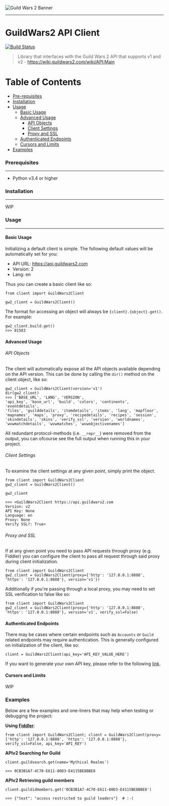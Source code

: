 ![Guild Wars 2 Banner](../master/res/images/gw2-banner.jpg?raw=true)

----

GuildWars2 API Client
=====================

[![Build Status](https://travis-ci.org/JuxhinDB/gw2-api-interface.svg?branch=feature%2Fapi-requests)](https://travis-ci.org/JuxhinDB/gw2-api-interface)

> Library that interfaces with the Guild Wars 2 API that supports
> v1 and v2 - https://wiki.guildwars2.com/wiki/API:Main

Table of Contents
=================

- [Pre-requisites](#prerequisites)
- [Installation](#installation)
- [Usage](#usage)
    + [Basic Usage](#basic-usage)
    + [Advanced Usage](#advanced-usage)
        - [API Objects](#api-objects)
        - [Client Settings](#client-settings)
        - [Proxy and SSL](#proxy-and-ssl)
    + [Authenticated Endpoints](#authenticated-endpoints)
    + [Cursors and Limits](#cursors-and-limits)
- [Examples](#examples)

### Prerequisites
-----

- Python v3.4 or higher

### Installation
-----

WIP


### Usage
-----


#### Basic Usage

Initializing a default client is simple. The following default values
will be automatically set for you:

+ API URL: https://api.guildwars2.com
+ Version: 2
+    Lang: en

Thus you can create a basic client like so:

```
from client import GuildWars2Client

gw2_client = GuildWars2Client()
```

The format for accessing an object will always be `{client}.{object}.get()`.
For example:

```
gw2_client.build.get()
>>> 81583
```

#### Advanced Usage

###### API Objects

The client will automatically expose all the API objects available
depending on the API version. This can be done by calling the `dir()`
method on the client object, like so:

```
gw2_client = GuildWars2Client(version='v1')
dir(gw2_client)
>>> ['BASE_URL', 'LANG', 'VERSION',
'api_key', 'base_url', 'build', 'colors', 'continents', 'eventdetails',
'files', 'guilddetails', 'itemdetails', 'items', 'lang', 'mapfloor',
'mapnames', 'maps', 'proxy', 'recipedetails', 'recipes', 'session',
'skindetails', 'skins', 'verify_ssl', 'version', 'worldnames',
'wvwmatchdetails', 'wvwmatches', 'wvwobjectivenames']
```

All redundant protocol-methods (i.e. `__repr__`) were removed from the output,
you can ofcourse see the full output when running this in your project.

###### Client Settings

To examine the client settings at any given point, simply print the object.

```
from client import GuildWars2Client
gw2_client = GuildWars2Client()

gw2_client

>>> <GuildWars2Client https://api.guildwars2.com
Version: v2
API Key: None
Language: en
Proxy: None
Verify SSL?: True>
```

###### Proxy and SSL

If at any given point you need to pass API requests through proxy (e.g. Fiddler)
you can configure the client to pass all request through said proxy during
client initialization.

```
from client import GuildWars2Client
gw2_client = GuildWars2Client(proxy={'http': '127.0.0.1:8888', 'https': '127.0.0.1:8888'}, version='v1'})
```

Additionally if you're passing through a local proxy, you may need to set
SSL verification to false like so:

```
from client import GuildWars2Client
gw2_client = GuildWars2Client(proxy={'http': '127.0.0.1:8888', 'https': '127.0.0.1:8888'}, version='v1', verify_ssl=False)
```

#### Authenticated Endpoints

There may be cases where certain endpoints such as `Accounts` or `Guild` related endpoints may require authentication.
This is generally configured on initialization of the client, like so:

`client = GuildWars2Client(api_key='API_KEY_VALUE_HERE')`

If you want to generate your own API key, please refer to the following [link](https://account.arena.net/applications).

#### Cursors and Limits

WIP

### Examples

Below are a few examples and one-liners that may help when testing or debugging the project:

**Using [Fiddler](http://www.telerik.com/fiddler)**:

```
from client import GuildWars2Client; client = GuildWars2Client(proxy={'http': '127.0.0.1:8888', 'https': '127.0.0.1:8888'}, verify_ssl=False, api_key='API_KEY')
```

**APIv2 Searching for Guild**

```
client.guildsearch.get(name='Mythical Realms')

>>> 0CB3B1A7-4C70-E611-80D3-E4115BE8BBE8
```

**APIv2 Retrieving guild members**

```
client.guildidmembers.get('0CB3B1A7-4C70-E611-80D3-E4115BE8BBE8')

>>> {"text": "access restricted to guild leaders"}  # :-(
```